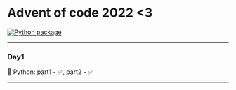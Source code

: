 # Advent of code 2022 <3

[![Python package](https://github.com/lesnek/aoc2022/actions/workflows/python-package.yml/badge.svg?branch=master)](https://github.com/lesnek/aoc2022/actions/workflows/python-package.yml)

---
### Day1

🐍 Python: part1 - ✅, part2 - ✅

---